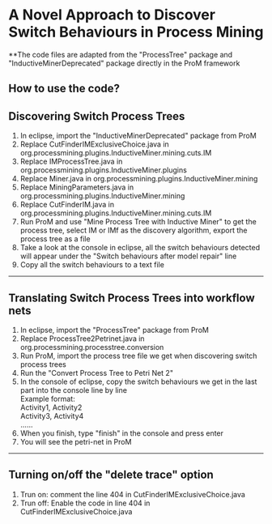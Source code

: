 # A Novel Approach to Discover Switch Behaviours in Process Mining

**The code files are adapted from the "ProcessTree" package and "InductiveMinerDeprecated" package directly in the ProM framework

How to use the code?
-----------------------------------------------------------------------
## Discovering Switch Process Trees
1. In eclipse, import the "InductiveMinerDeprecated" package from ProM
2. Replace CutFinderIMExclusiveChoice.java in org.processmining.plugins.InductiveMiner.mining.cuts.IM
3. Replace IMProcessTree.java in org.processmining.plugins.InductiveMiner.plugins
4. Replace Miner.java in org.processmining.plugins.InductiveMiner.mining
5. Replace MiningParameters.java in org.processmining.plugins.InductiveMiner.mining
6. Replace CutFinderIM.java in org.processmining.plugins.InductiveMiner.mining.cuts.IM
7. Run ProM and use "Mine Process Tree with Inductive Miner" to get the process tree, select IM or IMf as the discovery algorithm, export the process tree as a file
8. Take a look at the console in eclipse, all the switch behaviours detected will appear under the "Switch behaviours after model repair" line
9. Copy all the switch behaviours to a text file
-----------------------------------------------------------------------

## Translating Switch Process Trees into workflow nets

1. In eclipse, import the "ProcessTree" package from ProM
2. Replace ProcessTree2Petrinet.java in org.processmining.processtree.conversion
3. Run ProM, import the process tree file we get when discovering switch process trees
4. Run the "Convert Process Tree to Petri Net 2"
5. In the console of eclipse, copy the switch behaviours we get in the last part into the console line by line<br/>
Example format:<br/>
Activity1, Activity2<br/>
Activity3, Activity4<br/>
......<br/>
6. When you finish, type "finish" in the console and press enter
7. You will see the petri-net in ProM

-----------------------------------------------------------------------

## Turning on/off the "delete trace" option

1. Trun on: comment the line 404 in CutFinderIMExclusiveChoice.java
2. Trun off: Enable the code in line 404 in CutFinderIMExclusiveChoice.java


 

